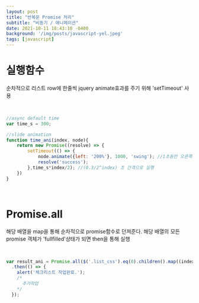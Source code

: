```yaml
---
layout: post
title: "반복문 Promise 처리"
subtitle: "비동기 / 애니메이션"
date: 2021-10-11 18:43:10 -0400
background: '/img/posts/javascript-yel.jpeg'
tags: [javascript]
---
```

# 실행함수

순차적으로 리스트 row에 한줄씩 jquery animate효과를 주기 위해 'setTimeout' 사용

<br>

``` javascript
//async default time
var time_s = 300;

//slide animation
function time_ani(index, node){ 
	return new Promise((resolve) => {
		setTimeout(() => {
			node.animate({left: '200%'}, 1000, 'swing'); //1초동안 오른쪽으로 200%만큼 움직임
			resolve('success');
		},time_s*index/2); //(0.3/2^index) 초 간격으로 실행
	})
}
```

</br>

# Promise.all
해당 배열을 map을 통해 순차적으로 promise함수로 던져준다. 해당 배열의 모든 promise 객체가 'fullfilled'상태가 되면 then을 통해 실행

</br>

``` javascript
var result_ani = Promise.all($('.list_css').eq(0).children().map((index, node) => time_ani(index, node)))
  .then(() => {
    alert('체크리스트 작업완료.');
    /*
      추가작업
    */
  }); 
```
